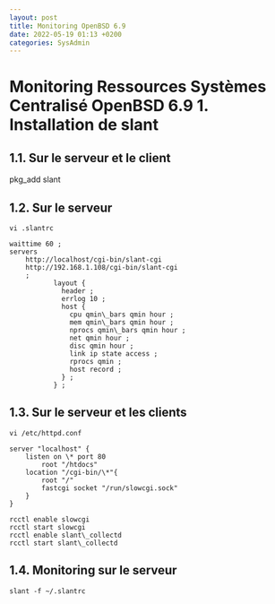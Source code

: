 ```yaml
---
layout: post
title: Monitoring OpenBSD 6.9
date: 2022-05-19 01:13 +0200
categories: SysAdmin
---
```

Monitoring Ressources Systèmes Centralisé OpenBSD 6.9
1\. Installation de slant
=========================

1.1. Sur le serveur et le client
--------------------------------

pkg\_add slant

1.2. Sur le serveur
-------------------

`vi .slantrc`

```
waittime 60 ;
servers
	http://localhost/cgi-bin/slant-cgi
	http://192.168.1.108/cgi-bin/slant-cgi
	;
           layout {
             header ;
             errlog 10 ;
             host {
               cpu qmin\_bars qmin hour ;
               mem qmin\_bars qmin hour ;
               nprocs qmin\_bars qmin hour ;
               net qmin hour ;
               disc qmin hour ;
               link ip state access ;
               rprocs qmin ;
               host record ;
             } ;
           } ;
```

1.3. Sur le serveur et les clients
----------------------------------

`vi /etc/httpd.conf`

```
server "localhost" {
	listen on \* port 80
		root "/htdocs"
	location "/cgi-bin/\*"{
		root "/"
		fastcgi socket "/run/slowcgi.sock"
	}
}
```

```
rcctl enable slowcgi
rcctl start slowcgi
rcctl enable slant\_collectd
rcctl start slant\_collectd
```
1.4. Monitoring sur le serveur
------------------------------

`slant -f ~/.slantrc`